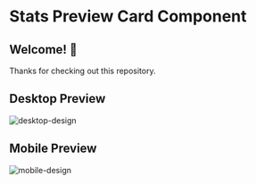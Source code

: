 # Stats Preview Card Component

## Welcome! 👋

Thanks for checking out this repository.

## Desktop Preview
![desktop-design](https://user-images.githubusercontent.com/65169803/119302983-9f574880-bc82-11eb-953a-62bebe345047.jpg)

## Mobile Preview
![mobile-design](https://user-images.githubusercontent.com/65169803/119302984-a1210c00-bc82-11eb-8afe-a2a5314d6a7a.jpg)
